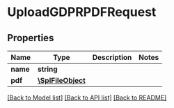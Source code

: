 # UploadGDPRPDFRequest

## Properties
Name | Type | Description | Notes
------------ | ------------- | ------------- | -------------
**name** | **string** |  | 
**pdf** | [**\SplFileObject**](\SplFileObject.md) |  | 

[[Back to Model list]](../README.md#documentation-for-models) [[Back to API list]](../README.md#documentation-for-api-endpoints) [[Back to README]](../README.md)


